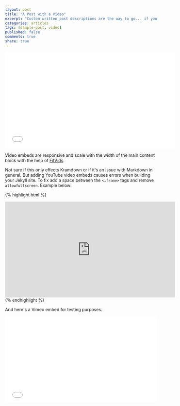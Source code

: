 ```yaml
---
layout: post
title: "A Post with a Video"
excerpt: "Custom written post descriptions are the way to go... if you're not lazy."
categories: articles
tags: [sample-post, video]
published: false
comments: true
share: true
---
```


<iframe width="560" height="315" src="//www.youtube.com/embed/pdSp4Y4GOQs" frameborder="0"> </iframe>

Video embeds are responsive and scale with the width of the main content block with the help of [FitVids](http://fitvidsjs.com/).

Not sure if this only effects Kramdown or if it's an issue with Markdown in general. But adding YouTube video embeds causes errors when building your Jekyll site. To fix add a space between the `<iframe>` tags and remove `allowfullscreen`. Example below:

{% highlight html %}
<iframe width="560" height="315" src="http://www.youtube.com/embed/PWf4WUoMXwg" frameborder="0"> </iframe>
{% endhighlight %}

And here's a Vimeo embed for testing purposes.

<iframe src="//player.vimeo.com/video/98146708?title=0&amp;byline=0" width="500" height="281" frameborder="0"> </iframe>